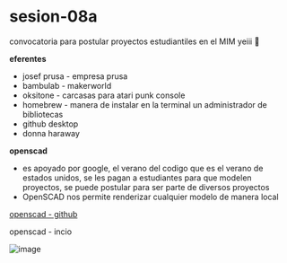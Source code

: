 # sesion-08a

convocatoria para postular proyectos estudiantiles en el MIM yeiii 🥳

__eferentes__

- josef prusa -  empresa prusa
- bambulab - makerworld
- oksitone - carcasas para atari punk console
- homebrew - manera de instalar en la terminal un administrador de bibliotecas
- github desktop
- donna haraway
  
__openscad__

- es apoyado por google, el verano del codigo que es el verano de estados unidos, se les pagan a estudiantes para que modelen proyectos, se puede postular para ser parte de diversos proyectos
- OpenSCAD nos permite renderizar cualquier modelo de manera local

[openscad - github](https://github.com/openscad/openscad)

openscad - incio

![image](https://github.com/user-attachments/assets/1fddf96a-6a4b-410d-900b-c4e3029c9c2f)

